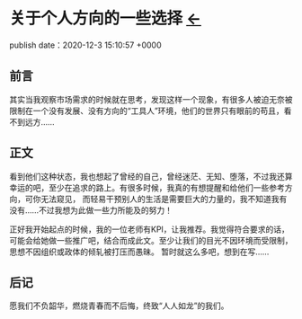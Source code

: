 # 关于个人方向的一些选择 [←](../../../../Doc/Diary/index.md)
publish date：2020-12-3 15:10:57 +0000

## 前言

其实当我观察市场需求的时候就在思考，发现这样一个现象，有很多人被迫无奈被限制在一个没有发展、没有方向的“工具人”环境，他们的世界只有眼前的苟且，看不到远方……

## 正文

看到他们这种状态，我也想起了曾经的自己，曾经迷茫、无知、堕落，不过我还算幸运的吧，至少在追求的路上。有很多时候，我真的有想提醒和给他们一些参考方向，可你无法窥见，
而轻易干预别人的生活是需要巨大的力量的，我不知道我有没有……不过我想为此做一些力所能及的努力！

正好我开始起点的时候，我的一位老师有KPI，让我推荐。我觉得符合要求的话，可能会给她做一些推广吧，结合而成此文。至少让我们的目光不因环境而受限制，思想不因组织或政体的倾轧被打压而愚昧。
暂时就这么多吧，想到在写……

## 后记

愿我们不负韶华，燃烧青春而不后悔，终致“人人如龙”的我们。
